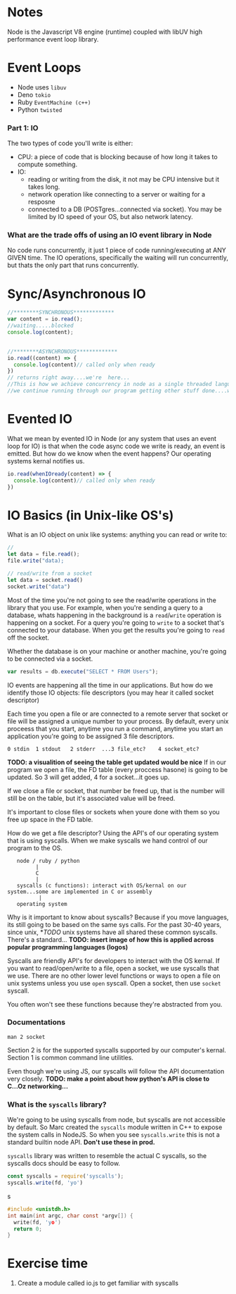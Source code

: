 # Notes


Node is the Javascript V8 engine (runtime) coupled with libUV high performance event loop library.
 

# Event Loops
- Node uses `libuv`
- Deno `tokio`
- Ruby `EventMachine (c++)`
- Python `twisted`






### Part 1: IO
The two types of code you'll write is either:
- CPU: a piece of code that is blocking because of how long it takes to compute something.
- IO:  
  - reading or writing from the disk, it not may be CPU intensive but it takes long.
  - network operation like connecting to a server or waiting for a resposne
  - connected to a DB (POSTgres...connected via socket). You may be limited by IO speed of your OS, but also network latency.



### What are the trade offs of using an IO event library in Node
No code runs concurrently, it just 1 piece of code running/executing at ANY GIVEN time.
The IO operations, specifically the waiting will run concurrently, but thats the only part that runs concurrently.



# Sync/Asynchronous IO 

```js
//********SYNCHRONOUS*************
var content = io.read();
//waiting.....blocked
console.log(content);

 
//********ASYNCHRONOUS*************
io.read((content) => {
  console.log(content)// called only when ready
})
// returns right away....we're  here...
//This is how we achieve concurrency in node as a single threaded language. IO bound operations we pass off
//we continue running through our program getting other stuff done....we're working in a concurrent fashion.
```




# Evented IO
What we mean by evented IO in Node (or any system that uses an event loop for IO) is that when
the code async code we write is ready, an event is emitted. But how do we know when the event
happens? Our operating systems kernal notifies us.


```js
io.read(whenIOready(content) => {
  console.log(content)// called only when ready
})  
```




# IO Basics (in Unix-like OS's)
 What is an IO object on unix like systems: anything you can read or write to:

 ```js
//
 let data = file.read();
 file.write("data);

 // read/write from a socket
 let data = socket.read()
 socket.write("data")
 ``` 

 Most of the time you're not going to see the read/write operations in the library
 that you use. For example, when you're sending a query to a database, whats happening
 in the background is a `read`/`write` operation is happening on a socket. For a query
 you're going to `write` to a socket that's connected to your database. When you get
 the results you're going to `read` off the socket.

Whether the database is on your machine or another machine, you're going to be connected
via a socket.
 ```js
 var results = db.execute("SELECT * FROM Users");
 ```

IO events are happening all the time in our applications. But how do we identify those
IO objects: file descriptors (you may hear it called socket descriptor)

Each time you open a file or are connected to a remote server that socket
or file will be assigned a unique number to your process. By default,
every unix proceess that you start, anytime you run a command, anytime you start
an application you're going to be assigned 3 file descriptors.
 
```
0 stdin  1 stdout   2 stderr  ...3 file_etc?    4 socket_etc?
```

**TODO: a visualition of seeing the table get updated would be nice**
If in our program we open a file, the FD table (every proccess hasone)
is going to be updated. So 3 will get added, 4 for a socket...it goes up.

If we close a file or socket, that number be freed up, that is the number
will still be on the table, but it's associated value will be freed.

It's important to close files or sockets when youre done with them so you
free up space in the FD table.

How do we get a file descriptor? Using the API's of our operating system that is
using syscalls. When we make syscalls we hand control of our program to the OS.


```
   node / ruby / python
         |
         C
         |
   syscalls (c functions): interact with OS/kernal on our system...some are implemented in C or assembly
          |
   operating system
```

Why is it important to know about syscalls? Because if you move languages, its
still going to be based on the same sys calls. For the past 30-40 years, since unix, **TODO*
unix systems have all shared these common syscalls. There's a standard...
**TODO: insert image of how this is applied across popular programming languages (logos)**

Syscalls are friendly API's for developers to interact with the OS kernal.
If you want to read/open/write to a file, open a socket, we use syscalls that we use.
There are no other lower level functions or ways to open a file on unix systems 
unless you use `open` syscall. Open a socket, then use `socket` syscall.

You often won't see these functions because they're abstracted from you.



### Documentations

```
man 2 socket
```
Section 2 is for the supported syscalls supported by our computer's kernal.
Section 1 is common command line utilitles.


Even though we're using JS, our syscalls will follow the API documentation very closely.
**TODO: make a point about how python's API is close to C...Oz networking...**




### What is the `syscalls` library?
We're going to be using syscalls from node, but syscalls are not accessible
by default. So Marc created the `syscalls` module written in C++ to expose the system calls
in NodeJS. So when you see `syscalls.write` this is not a standard builtin node API.
**Don't use these in prod.**

`syscalls` library was written to resemble the actual C syscalls, so the syscalls
docs should be easy to follow.

```js
const syscalls = require('syscalls');
syscalls.write(fd, 'yo')
```
 s
```c
#include <unistdh.h>
int main(int argc, char const *argv[]) {
  write(fd, 'yo')
  return 0;
}
```








# Exercise time
1. Create a module called io.js to get familiar with syscalls